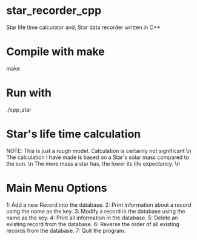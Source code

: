 # star_recorder_cpp
Star life time calculator and, Star data recorder written in C++

# Compile with make
make
# Run with
./cpp_star

# Star's life time calculation
NOTE: This is just a rough model. Calculation is certainly not significant \n
The calculation I have made is based on a Star's solar mass compared to the sun. \n
The more mass a star has, the lower its life expectancy. \n

# Main Menu Options
1: Add a new Record into the database.
2: Print information about a record using the name as the key. 
3: Modify a record in the database using the name as the key. 
4: Print all information in the database.
5: Delete an existing record from the database.
6: Reverse the order of all existing records from the database.
7: Quit the program.
